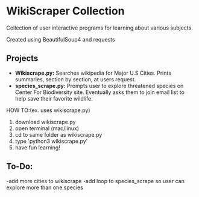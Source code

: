 # WikiScraper Collection
Collection of user interactive programs for learning about various subjects.

Created using BeautifulSoup4 and requests

## Projects
- <b>Wikiscrape.py:</b> Searches wikipedia for Major U.S Cities.  Prints summaries, section by section, at users request.
- <b>species_scrape.py:</b> Prompts user to explore threatened species on Center For Biodiversity site.  Eventually asks them to join email list to help save their favorite wildlife.

HOW TO:(ex. uses wikiscrape.py)
1. download wikiscrape.py
2. open terminal (mac/linux)
3. cd to same folder as wikiscrape.py
4. type 'python3 wikiscrape.py'
5. have fun learning!
  
   
## To-Do:

-add more cities to wikiscrape
-add loop to species_scrape so user can explore more than one species
